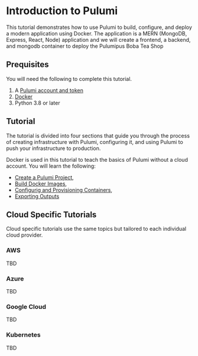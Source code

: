 # Introduction to Pulumi

This tutorial demonstrates how to use Pulumi to build, configure, and deploy a modern application using Docker. The application is a MERN (MongoDB, Express, React, Node) application and we will create a frontend, a backend, and mongodb container to deploy the Pulumipus Boba Tea Shop

## Prequisites

You will need the following to complete this tutorial.

1. A [Pulumi account and token](http:app.pulumi.com)
2. [Docker](https://docs.docker.com/get-docker/)
3. Python 3.8 or later

## Tutorial

The tutorial is divided into four sections that guide you through the process of creating infrastructure with Pulumi, configuring it, and using Pulumi to push your infrastructure to production.

Docker is used in this tutorial to teach the basics of Pulumi without a cloud account. You will learn the following:

- [Create a Pulumi Project](./lab-01/Creating_a_Pulumi_Project.md),
- [Build Docker Images](./lab-02/Create_Docker_Images.md),
- [Configurig and Provisioning Containers](./lab-03/-Configuring_and_Provisioning_Containers.md),
- [Exporting Outputs](./lab-04/Exporting_Outputs.md)

## Cloud Specific Tutorials

Cloud specific tutorials use the same topics but tailored to each individual cloud provider.

### AWS

TBD

### Azure

TBD

### Google Cloud

TBD

### Kubernetes

TBD